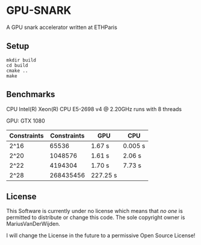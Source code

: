 # GPU-SNARK

A GPU snark accelerator written at ETHParis 

## Setup

```
mkdir build 
cd build
cmake ..
make
```

## Benchmarks

CPU Intel(R) Xeon(R) CPU E5-2698 v4 @ 2.20GHz runs with 8 threads

GPU: GTX 1080

Constraints | Constraints | GPU | CPU
------------|-------------|-----|-----
2^16 | 65536 | 1.67 s | 0.005 s
2^20 | 1048576 | 1.61 s | 2.06 s
2^22 | 4194304 | 1.70 s | 7.73 s
2^28 | 268435456 | 227.25 s | 

## License

This Software is currently under no license which means that *no one* is permitted to distribute or change this code.
The sole copyright owner is MariusVanDerWijden.

I will change the License in the future to a permissive Open Source License!
